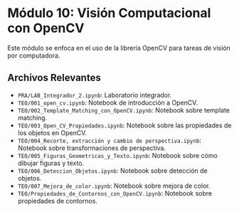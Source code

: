 # Módulo 10: Visión Computacional con OpenCV

Este módulo se enfoca en el uso de la librería OpenCV para tareas de visión por computadora.

## Archivos Relevantes

*   `PRA/LAB_Integrador_2.ipynb`: Laboratorio integrador.
*   `TEO/001_open_cv.ipynb`: Notebook de introducción a OpenCV.
*   `TEO/002_Template_Matching_con_OpenCV.ipynb`: Notebook sobre template matching.
*   `TEO/003_Open_CV_Propiedades.ipynb`: Notebook sobre las propiedades de los objetos en OpenCV.
*   `TEO/004_Recorte, extracción y cambio de perspectiva.ipynb`: Notebook sobre transformaciones de perspectiva.
*   `TEO/005_Figuras_Geometricas_y_Texto.ipynb`: Notebook sobre cómo dibujar figuras y texto.
*   `TEO/006_Deteccion_Objetos.ipynb`: Notebook sobre detección de objetos.
*   `TEO/007_Mejora_de_color.ipynb`: Notebook sobre mejora de color.
*   `TEO/Propiedades_de_Contornos_con_OpenCV.ipynb`: Notebook sobre propiedades de contornos.
